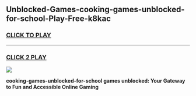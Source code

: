 
## Unblocked-Games-cooking-games-unblocked-for-school-Play-Free-k8kac
<h3>
<a href="https://premium76.site?title=cooking-games-unblocked-for-school&ref=09A">CLICK TO PLAY</a></h3>
<hr>

<h3>
<a href="https://premium76.site?title=cooking-games-unblocked-for-school&ref=09A">CLICK 2 PLAY</a>
  
</h3>

<a href="https://premium76.site?title=cooking-games-unblocked-for-school&ref=09A"><img src="https://clearcache.store/games.png"></a>


**cooking-games-unblocked-for-school games unblocked: Your Gateway to Fun and Accessible Online Gaming**
